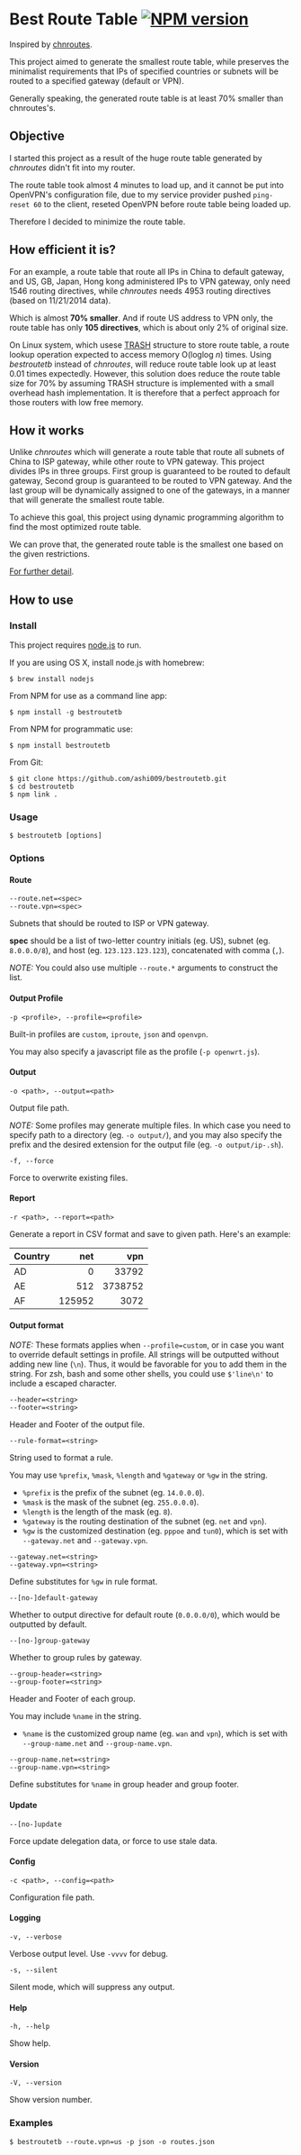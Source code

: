 # Best Route Table [![NPM version](https://badge.fury.io/js/bestroutetb.png)](http://badge.fury.io/js/bestroutetb)

Inspired by [chnroutes][chnroutes].

This project aimed to generate the smallest route table,
while preserves the minimalist requirements that IPs of
specified countries or subnets will be routed to a
specified gateway (default or VPN).

Generally speaking, the generated route table is at least
70% smaller than chnroutes's.


## Objective

I started this project as a result of the huge route table
generated by *chnroutes* didn't fit into my router.

The route table took almost 4 minutes to load up, and it cannot be
put into OpenVPN's configuration file, due to my service
provider pushed `ping-reset 60` to the client, reseted
OpenVPN before route table being loaded up.

Therefore I decided to minimize the route table.


## How efficient it is?

For an example, a route table that route all IPs in China to
default gateway, and US, GB, Japan, Hong kong administered
IPs to VPN gateway, only need 1546 routing directives,
while *chnroutes* needs 4953 routing directives (based on 11/21/2014 data).

Which is almost **70% smaller**. And if route US address to VPN only,
the route table has only **105 directives**, which is about only
2% of original size.

On Linux system, which usese [TRASH][trash] structure to store
route table, a route lookup operation expected to access
memory O(loglog _n_) times. Using *bestroutetb* instead of *chnroutes*,
will reduce route table look up at least 0.01 times expectedly.
However, this solution does reduce the route table size for 70% by
assuming TRASH structure is implemented with a small overhead
hash implementation.  It is therefore that a perfect approach for those
routers with low free memory.


## How it works

Unlike *chnroutes* which will generate a route table that
route all subnets of China to ISP gateway, while other route to VPN gateway.
This project divides IPs in three groups. First group is guaranteed
to be routed to default gateway, Second group is guaranteed to be
routed to VPN gateway. And the last group will be dynamically assigned
to one of the gateways, in a manner that will generate
the smallest route table.

To achieve this goal, this project using dynamic programming
algorithm to find the most optimized route table.

We can prove that, the generated route table is the smallest
one based on the given restrictions.

[For further detail][blog].


## How to use

### Install

This project requires [node.js][nodejs] to run.

If you are using OS X, install node.js with homebrew:

    $ brew install nodejs

From NPM for use as a command line app:

    $ npm install -g bestroutetb

From NPM for programmatic use:

    $ npm install bestroutetb

From Git:

    $ git clone https://github.com/ashi009/bestroutetb.git
    $ cd bestroutetb
    $ npm link .

### Usage

    $ bestroutetb [options]

### Options

#### Route

    --route.net=<spec>
    --route.vpn=<spec>

Subnets that should be routed to ISP or VPN gateway.

**spec** should be a list of two-letter country initials (eg. US), subnet (eg.
`8.0.0.0/8`), and host (eg. `123.123.123.123`), concatenated with comma (`,`).

_NOTE:_ You could also use multiple `--route.*` arguments to construct the list.

#### Output Profile

    -p <profile>, --profile=<profile>

Built-in profiles are `custom`, `iproute`, `json` and `openvpn`.

You may also specify a javascript file as the profile (`-p openwrt.js`).

#### Output

    -o <path>, --output=<path>

Output file path.

_NOTE:_ Some profiles may generate multiple files. In which case you need to
specify path to a directory (eg. `-o output/`), and you may also specify the
prefix and the desired extension for the output file (eg. `-o output/ip-.sh`).

    -f, --force

Force to overwrite existing files.

#### Report

    -r <path>, --report=<path>

Generate a report in CSV format and save to given path. Here's an example:

Country | net | vpn
-- | --:| --:
AD | 0 | 33792
AE | 512 | 3738752
AF | 125952 | 3072

#### Output format

_NOTE:_ These formats applies when `--profile=custom`, or in case you want
to override default settings in profile.
All strings will be outputted without adding new line (`\n`).
Thus, it would be favorable for you to add them in the string.  For zsh, bash
and some other shells, you could use `$'line\n'` to include a escaped character.

    --header=<string>
    --footer=<string>

Header and Footer of the output file.

    --rule-format=<string>

String used to format a rule.

You may use `%prefix`, `%mask`, `%length` and `%gateway` or `%gw` in the string.

- `%prefix` is the prefix of the subnet (eg. `14.0.0.0`).
- `%mask` is the mask of the subnet (eg. `255.0.0.0`).
- `%length` is the length of the mask (eg. `8`).
- `%gateway` is the routing destination of the subnet (eg. `net` and `vpn`).
- `%gw` is the customized destination (eg. `pppoe` and `tun0`), which is set with
  `--gateway.net` and `--gateway.vpn`.

<!-- -->

    --gateway.net=<string>
    --gateway.vpn=<string>

Define substitutes for `%gw` in rule format.

    --[no-]default-gateway

Whether to output directive for default route (`0.0.0.0/0`), which would be
outputted by default.

    --[no-]group-gateway

Whether to group rules by gateway.

    --group-header=<string>
    --group-footer=<string>

Header and Footer of each group.

You may include `%name` in the string.

- `%name` is the customized group name (eg. `wan` and `vpn`), which is set with
  `--group-name.net` and `--group-name.vpn`.

<!-- -->

    --group-name.net=<string>
    --group-name.vpn=<string>

Define substitutes for `%name` in group header and group footer.

#### Update

    --[no-]update

Force update delegation data, or force to use stale data.

#### Config

    -c <path>, --config=<path>

Configuration file path.

#### Logging

    -v, --verbose

Verbose output level. Use `-vvvv` for debug.

    -s, --silent

Silent mode, which will suppress any output.

#### Help

    -h, --help

Show help.

#### Version

    -V, --version

Show version number.

### Examples

    $ bestroutetb --route.vpn=us -p json -o routes.json

[chnroutes]: https://github.com/fivesheep/chnroutes
[wiki]: https://github.com/ashi009/bestroutetb/wiki/%E4%BD%BF%E7%94%A8%E8%AF%B4%E6%98%8E
[trash]: http://www.nada.kth.se/~snilsson/publications/TRASH/trash.pdf
[blog]: http://ashi009.tumblr.com/post/36581070478/vpn
[nodejs]: http://nodejs.org
[wget]: http://www.gnu.org/software/wget/

